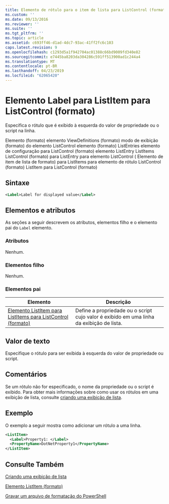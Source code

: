 ```yaml
---
title: Elemento de rótulo para o item de lista para ListControl (formato) | Microsoft Docs
ms.custom: ''
ms.date: 09/13/2016
ms.reviewer: ''
ms.suite: ''
ms.tgt_pltfrm: ''
ms.topic: article
ms.assetid: c693ff46-d1ad-4dc7-93ac-41ff2fc6c103
caps.latest.revision: 9
ms.openlocfilehash: c1293d5a1f942704ac01388c66bd9009fd340e82
ms.sourcegitcommit: e7445ba8203da304286c591ff513900ad1c244a4
ms.translationtype: MT
ms.contentlocale: pt-BR
ms.lasthandoff: 04/23/2019
ms.locfileid: "62065420"
---
```

# <a name="label-element-for-listitem-for-listcontrol-format"></a>Elemento Label para ListItem para ListControl (formato)

Especifica o rótulo que é exibido à esquerda do valor de propriedade ou o script na linha.

Elemento (formato) elemento ViewDefinitions (formato) modo de exibição (formato) do elemento ListControl elemento (formato) ListEntries elemento de configuração para ListControl (formato) elemento ListEntry ListItems ListControl (formato) para ListEntry para elemento ListControl ( Elemento de item de lista de formato) para ListItems para elemento de rótulo ListControl (formato) ListItem para ListControl (formato)

## <a name="syntax"></a>Sintaxe

```xml
<Label>Label for displayed value</Label>
```

## <a name="attributes-and-elements"></a>Elementos e atributos

As seções a seguir descrevem os atributos, elementos filho e o elemento pai do `Label` elemento.

### <a name="attributes"></a>Atributos

Nenhum.

### <a name="child-elements"></a>Elementos filho

Nenhum.

### <a name="parent-elements"></a>Elementos pai

|Elemento|Descrição|
|-------------|-----------------|
|[Elemento ListItem para ListItems para ListControl (formato)](./listitem-element-for-listitems-for-listcontrol-format.md)|Define a propriedade ou o script cujo valor é exibido em uma linha da exibição de lista.|

## <a name="text-value"></a>Valor de texto

Especifique o rótulo para ser exibida à esquerda do valor de propriedade ou script.

## <a name="remarks"></a>Comentários

Se um rótulo não for especificado, o nome da propriedade ou o script é exibido. Para obter mais informações sobre como usar os rótulos em uma exibição de lista, consulte [criando uma exibição de lista](./creating-a-list-view.md).

## <a name="example"></a>Exemplo

O exemplo a seguir mostra como adicionar um rótulo a uma linha.

```xml
<ListItem>
  <Label>Property1: </Label>
  <PropertyName>DotNetProperty1</PropertyName>
</ListItem>

```

## <a name="see-also"></a>Consulte Também

[Criando uma exibição de lista](./creating-a-list-view.md)

[Elemento ListItem (formato)](./listitem-element-for-listitems-for-listcontrol-format.md)

[Gravar um arquivo de formatação do PowerShell](./writing-a-powershell-formatting-file.md)
